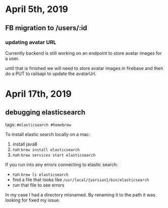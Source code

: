 # April 5th, 2019

## FB migration to /users/:id

### updating avatar URL

Currently backend is still working on an endpoint to store avatar images for a user.

until that is finished we will need to store avatar images in firebase and then do a PUT to railsapi to update the avatarUrl.

# April 17th, 2019

## debugging elasticsearch

tags: `#elasticsearch #homebrew`

To install elastic search locally on a mac:

1. install java8
2. run `brew install elasticsearch`
3. run `brew services start elasticsearch`

If you run into any errors connecting to elastic search:

- run `brew ls elasticsearch`
- find a file that looks like `/usr/local/{version}/bin/elasticsearch`
- run that file to see errors

In my case I had a directory misnamed. By renaming it to the path it was looking for fixed my issue.
